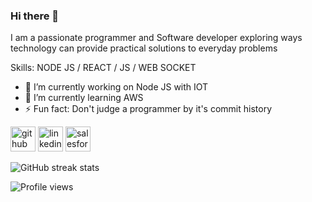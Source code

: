 ### Hi there 👋
I am a passionate programmer and Software developer exploring ways technology can provide  practical solutions to everyday problems

Skills: NODE JS / REACT / JS / WEB SOCKET

- 🔭 I’m currently working on Node JS with IOT  
- 🌱 I’m currently learning AWS 
- ⚡ Fun fact: Don't judge a programmer by it's commit history 


[<img src='https://cdn.jsdelivr.net/npm/simple-icons@3.0.1/icons/github.svg' alt='github' height='40'>](https://github.com/chuganilokesh)  [<img src='https://cdn.jsdelivr.net/npm/simple-icons@3.0.1/icons/linkedin.svg' alt='linkedin' height='40'>](https://www.linkedin.com/in/https://www.linkedin.com/in/lokesh-chugani//)  [<img src='https://cdn.jsdelivr.net/npm/simple-icons@3.0.1/icons/salesforce.svg' alt='salesforce' height='40'>](https://trailblazer.me/id/lchugani)  

![GitHub streak stats](https://github-readme-streak-stats.herokuapp.com/?user=chuganilokesh)  

![Profile views](https://gpvc.arturio.dev/chuganilokesh)  
<!--
**Shivynamic/Shivynamic** is a ✨ _special_ ✨ repository because its `README.md` (this file) appears on your GitHub profile.

Here are some ideas to get you started:

- 🔭 I’m currently working on ...
- 🌱 I’m currently learning ...
- 👯 I’m looking to collaborate on ...
- 🤔 I’m looking for help with ...
- 💬 Ask me about ...
- 📫 How to reach me: ...
- 😄 Pronouns: ...
- ⚡ Fun fact: ...
-->
